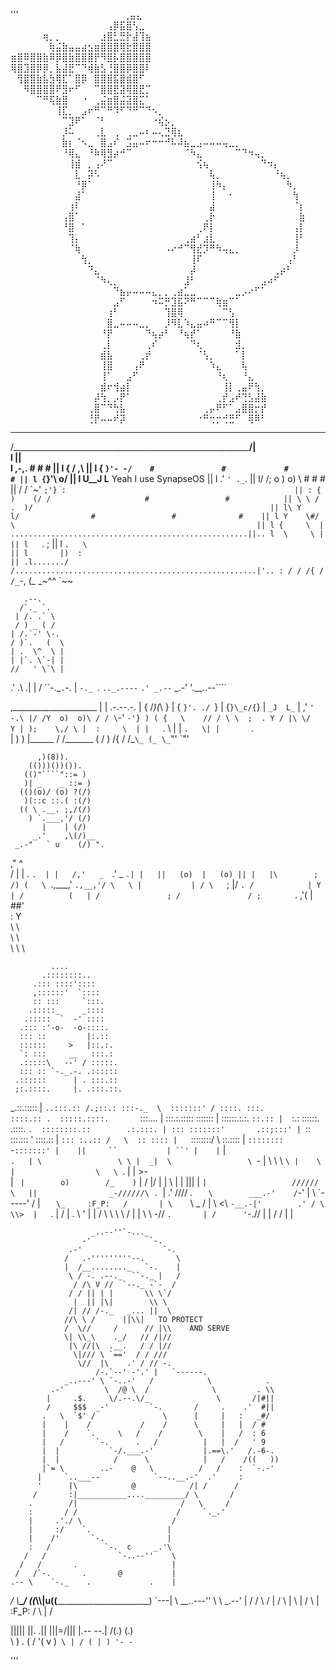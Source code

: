 '''
⠀⠀⠀⠀⠀⠀⠀⠀⠀⠀⠀⠀⠀⠀⠀⠀⢀⣤⣄⠀⠀⠀⠀⠀⠀⠀⠀⠀⠀⠀⠀⠀⠀⠀⠀⠀⠀⠀⠀⠀⠀⠀⠀⠀⠀⠀
⠀⠀⠀⠀⠀⠀⠀⠀⠀⠀⠀⠀⠀⠀⠀⢠⡿⣯⣿⢣⣀⠀⠀⠀⠀⠀⠀⠀⠀⠀⠀⠀⠀⠀⠀⠀⠀⠀⠀⠀⠀⠀⠀⠀⠀⠀
⠀⠀⠀⠀⠀⢶⡀⡀⠀⠀⠀⠀⠀⠀⣰⣿⣃⣛⡗⣼⢹⣦⠀⠀⠀⠀⠀⠀⠀⠀⠀⠀⠀⠀⠀⠀⠀⠀⠀⠀⠀⠀⠀⠀⠀⠀
⠀⠀⠀⠀⠀⠀⢷⣬⣷⣤⣤⣴⣢⣶⣿⣿⣿⢿⣗⣿⣿⣿⠀⠀⠀⠀⠀⠀⠀⠀⠀⠀⠀⠀⠀⠀⠀⠀⠀⠀⠀⠀⠀⠀⠀⠀
⣶⣿⠿⣿⣿⣷⠿⡿⣿⣷⣿⣿⣿⡟⠻⣿⡧⣿⣿⣿⣿⣿⠀⠀⠀⠀⠀⠀⠀⠀⠀⠀⠀⠀⠀⠀⠀⠀⠀⠀⠀⠀⠀⠀⠀⠀
⢿⣿⣹⣿⡿⡿⡀⣧⣼⣟⠉⠙⢾⣷⣣⢘⣿⣿⡿⣿⣿⠇⠀⠀⠀⠀⠀⠀⠀⠀⠀⠀⠀⠀⠀⠀⠀⠀⠀⠀⠀⠀⠀⠀⠀⠀
⠀⢻⣿⣿⣷⣧⣳⢿⣏⠁⣿⡿⠀⣿⣿⣿⣯⣿⣾⣿⠋⠀⠀⠀⠀⠀⠀⠀⠀⠀⠀⠀⠀⠀⠀⠀⠀⠀⠀⠀⠀⠀⠀⠀⠀⠀
⠀⠀⠻⣿⣿⣿⣿⠟⣻⠖⠋⠀⠀⠉⣿⣿⣟⣽⢿⣿⣟⡉⠀⠀⠀⠀⠀⠀⠀⠀⠀⠀⠀⠀⠀⠀⠀⠀⠀⠀⠀⠀⠀⠀⠀⠀
⠀⠀⠀⠀⠉⠛⢯⣷⣿⠀⠀⠐⠀⢀⣬⣶⣿⣬⣽⣿⣍⠁⠀⠀⠀⠀⠀⠀⠀⠀⠀⠀⠀⠀⠀⠀⠀⠀⠀⠀⠀⠀⠀⠀⠀⠀
⠀⠀⠀⠀⠀⠀⠀⢸⣏⡀⠀⣠⠖⠛⠉⠛⠹⠋⠙⠛⠉⠙⠢⡀⠀⠀⠀⠀⠀⠀⠀⠀⠀⠀⠀⠀⠀⠀⠀⠀⠀⠀⠀⠀⠀⠀
⠀⠀⠀⠀⠀⠀⠀⠀⠉⣹⠟⠁⠀⠈⠃⠀⠀⠀⠀⠀⠀⠀⠐⢮⡢⡀⠀⠀⠀⠀⠀⠀⠀⠀⠀⠀⠀⠀⠀⠀⠀⠀⠀⠀⠀⠀
⠀⠀⠀⠀⠀⠀⠀⠀⡸⠥⠀⠀⠀⢀⣇⠀⢀⠀⢀⣀⠤⠆⠤⢄⣙⢿⣆⠀⠀⠀⠀⠀⠀⠀⠀⠀⠀⠀⠀⠀⠀⠀⠀⠀⠀⠀
⠀⠀⠀⠀⠀⠀⠀⠀⣷⡆⠈⠢⣀⠀⣿⣠⠎⠀⣩⣤⠤⠖⠒⠒⠚⠧⠼⣦⣀⣠⠤⠤⠤⢤⣀⡀⠀⠀⠀⠀⠀⠀⠀⠀⠀⠀
⠀⠀⠀⠀⠀⠀⠀⠀⠘⢿⣄⠀⠘⠷⢿⣻⡴⠚⠉⠀⠀⠀⠀⠀⠀⠀⠀⠈⠳⣄⠀⠀⠀⠀⠀⠉⠙⠲⢤⡀⠀⠀⠀⠀⠀⠀
⠀⠀⠀⠀⠀⠀⠀⠀⠀⢸⣾⠀⡀⢠⠜⠉⠀⠀⠀⠀⠀⠀⠀⠀⠀⠀⠀⠀⠀⢪⢦⠀⠀⠀⠀⠀⠀⠀⠀⠙⠲⡄⠀⠀⠀⠀
⠀⠀⠀⠀⠀⠀⠀⠀⠀⠀⣇⠀⡽⠣⠀⠀⠀⠀⠀⠀⠀⠀⠀⠀⠀⠀⠀⠀⠀⠀⠀⢧⡀⠀⠀⠀⠀⠀⠀⠀⠀⠘⢦⡀⠀⠀
⠀⠀⠀⠀⠀⠀⠀⠀⠀⠀⠘⡿⠁⠀⠀⠀⠀⠀⠀⠀⠀⠀⠀⠀⠀⠀⠀⠀⠀⠀⠀⢸⠳⡄⠀⠀⠀⠀⠀⠀⠀⠀⠀⠳⡀⠀
⠀⠀⠀⠀⠀⠀⠀⠀⠀⠀⣼⠁⠀⠀⠀⠀⠀⠀⠀⠀⠀⠀⠀⠀⠀⠀⠀⠀⠀⠀⠀⢸⠀⠀⠂⠀⠀⠀⠀⠀⠀⠀⠀⠀⢳⠀
⠀⠀⠀⠀⠀⠀⠀⠀⠀⢰⠇⠀⠀⠀⠀⠀⠀⠀⠀⠀⠀⠀⠀⠀⠀⠀⠀⠀⠀⠀⠀⣼⠀⠀⠀⠀⠀⠀⠀⠀⠀⠀⠀⠀⠈⡆
⠀⠀⠀⠀⠀⠀⠀⠀⢠⣿⠁⠀⠀⠀⠀⠀⠀⠀⠀⠀⠀⠀⠀⠀⠀⠀⠀⠀⠀⠀⢀⡗⠀⠀⠀⠀⠀⠀⠀⠀⠀⠀⠀⠀⠀⣷
⠀⠀⠀⠀⠀⠀⠀⠀⠘⣿⠀⠁⠀⠀⠀⠀⠀⠀⠀⠀⠀⠀⠀⠀⠀⠀⠀⠀⠀⢀⠟⡇⠀⠀⠀⠀⠀⠀⠀⠀⠀⠀⠀⠀⢠⡇
⠀⠀⠀⠀⠀⠀⠀⠀⠀⢹⡄⠀⠀⠀⠀⠀⠀⠀⠀⠀⠀⠀⠀⠀⠀⠀⠀⢀⣴⠃⣰⣇⠀⠀⠀⠀⠀⠀⠀⠀⠀⠀⠀⠀⢸⠃
⠀⠀⠀⠀⠀⠀⠀⠀⠀⠈⢷⠀⠀⠀⠀⠀⠀⠀⠀⠀⠀⠀⠀⠀⠠⠔⠚⠉⢻⣞⡹⠛⠳⢤⣄⡀⠀⠀⠀⠀⠀⠀⠀⠀⡸⠀
⠀⠀⠀⠀⠀⠀⠀⠀⠀⠀⠀⢳⡀⠀⠀⠀⠀⠀⠀⠀⠀⠀⠀⠀⠀⠀⠀⠀⢸⠏⠀⠀⠀⠀⠀⠀⠀⠀⠀⠀⠀⠀⠀⢠⠃⠀
⠀⠀⠀⠀⠀⠀⠀⠀⠀⠀⠀⠀⠙⣄⠀⠀⠀⠀⠀⠀⠀⠀⠀⠀⠀⠀⠀⠀⡼⠀⠀⠀⠀⠀⠀⠀⠀⠀⠀⠀⠀⢀⡴⠃⠀⠀
⠀⠀⠀⠀⠀⠀⠀⠀⠀⠀⠀⠀⠀⠈⠳⢄⡀⠀⠀⠀⠀⠀⠀⠀⠀⠀⠀⣸⠃⠀⠀⠀⠀⠀⠀⠀⠀⠀⠀⣠⠴⠋⠀⠀⠀⠀
⠀⠀⠀⠀⠀⠀⠀⠀⠀⠀⠀⠀⠀⠀⠀⠀⠙⣦⡤⠤⠤⠤⣄⡀⡀⢀⣴⣁⣀⠀⠀⠀⠀⠀⠀⣀⡠⠔⠋⠁⠀⠀⠀⠀⠀⠀
⠀⠀⠀⠀⠀⠀⠀⠀⠀⠀⠀⠀⠀⠀⠀⠀⣠⠋⠀⠀⠀⠀⠲⠭⡛⣹⣯⠝⠛⠉⠉⠉⢷⣶⠉⠁⠀⠀⠀⠀⠀⠀⠀⠀⠀⠀
⠀⠀⠀⠀⠀⠀⠀⠀⠀⠀⠀⠀⠀⠀⠀⢰⠃⠀⠀⠀⠀⠀⠀⠀⢹⣿⢿⠀⠀⠀⠀⠀⠀⠉⢣⠀⠀⠀⠀⠀⠀⠀⠀⠀⠀⠀
⠀⠀⠀⠀⠀⠀⠀⠀⠀⠀⠀⠀⠀⠀⠀⣿⣀⠤⠤⠤⣀⡀⠀⠀⡸⠻⣇⠱⣄⣤⠴⠛⠉⠉⢻⡇⠀⠀⠀⠀⠀⠀⠀⠀⠀⠀
⠀⠀⠀⠀⠀⠀⠀⠀⠀⠀⠀⠀⠀⠀⠘⡟⠀⠀⠀⠀⠀⠙⢦⡴⠃⠀⠘⢦⡞⠁⠀⠀⠀⠀⠘⣷⠀⠀⠀⠀⠀⠀⠀⠀⠀⠀
⠀⠀⠀⠀⠀⠀⠀⠀⠀⠀⠀⠀⠀⠀⢀⡇⠀⠀⠀⠀⠀⢀⠎⠀⠀⠀⠀⠀⠙⢆⠀⠀⠀⠀⠀⣺⡀⠀⠀⠀⠀⠀⠀⠀⠀⠀
⠀⠀⠀⠀⠀⠀⠀⠀⠀⠀⠀⠀⠀⠀⣾⣧⠀⠀⠀⠀⢀⡞⠀⠀⠀⠀⠀⠀⠀⠈⢣⡀⠀⠀⠀⠁⡇⠀⠀⠀⠀⠀⠀⠀⠀⠀
⠀⠀⠀⠀⠀⠀⠀⠀⠀⠀⠀⠀⠀⠀⢸⣿⠀⠀⠀⢠⠟⠀⠀⠀⠀⠀⠀⠀⠀⠀⠀⠱⣄⠀⠀⠀⢧⠀⠀⠀⠀⠀⠀⠀⠀⠀
⠀⠀⠀⠀⠀⠀⠀⠀⠀⠀⠀⠀⠀⠀⢸⠁⠀⠀⣠⠋⠀⠀⠀⠀⠀⠀⠀⠀⠀⠀⠀⠀⠘⢆⠀⠀⠘⣄⠀⠀⠀⠀⠀⠀⠀⠀
⠀⠀⠀⠀⠀⠀⠀⠀⠀⠀⠀⠀⠀⠀⣾⠖⢺⣴⡇⠀⠀⠀⠀⠀⠀⠀⠀⠀⠀⠀⠀⠀⠀⢸⡇⢀⣤⠟⢳⡀⠀⠀⠀⠀⠀⠀
⠀⠀⠀⠀⠀⠀⠀⠀⠀⠀⠀⠀⠀⡼⢳⡀⡠⡟⠁⠀⠀⠀⠀⠀⠀⠀⠀⠀⠀⠀⠀⠀⢀⡞⣠⠞⢙⣣⣼⣷⠀⠀⠀⠀⠀⠀
⠀⠀⠀⠀⠀⠀⠀⠀⠀⠀⠀⠀⢀⣿⠉⠙⢓⣧⠀⠀⠀⠀⠀⠀⠀⠀⠀⠀⠀⠀⢀⡤⠟⠋⠁⣠⣿⣿⡒⡞⠀⠀⠀⠀⠀⠀
⠀⠀⠀⠀⠀⠀⠀⠀⠀⠀⠀⠀⢘⡟⠤⠤⠞⡽⠀⠀⠀⠀⠀⠀⠀⠀⠀⠀⠀⠐⠛⢒⡒⢚⣛⠋⠀⢿⠿⠃⠀⠀⠀⠀⠀⠀

  __________________________________________________________________
 /_________________________________________________________________/|\
 l                                                                 || \
 l   ,-,__.              #            #                  #         ||
 l  { / ,__\                                                       ||
 l { `}'- -/    #               #             #                  # ||
 l {`}'\ o/                                                        ||
 l  U__J  L__         Yeah I   use SynapseOS                       ||
 l .'   `' ._`.                                                    ||
 l/ /; o )  o) \        #                #                 #       ||
 / / \`~' `;'} :                                                   ||
: {   )    (/ /                     #                 #            ||
 \ \ /   .  )/                                                     ||
 l\ Y      l/                #                 #              #    ||
 l Y    \#/ \                                                      ||
 l {     \  | .....................................................||..
 l  \     \ |                                                      ||
 l   `.    \;                                                      ||
 l     `.   \                                                      ||
 l       |)  :                                                     ||
.l......./  /......................................................|'..
         : /
        / /{
       / /_`-,
      (_ \_~^^
        `~~

       .--.
      /`._ `.
     | /. .` \
     / ) _ ( /
    | /.`-' \-.
    / )`.   (  \
    | .  \^  \ |
    | |`. \`-| |
    //   ' \`\ |
   .'    .\ .| |
  /   ``-._`.`-.
  |        `-._ `.
   `.._.----`  `.'
 _.--`      _.-'
'.__..--````    


   ,_____________________
   |
   |   .-.--.-.
   |  { /_)(_\ }
   | { `}'. ./ `}
   |  {`}\_c/{`}
   |   `_J  L_`
   | ,'   `' -.\
   |/ /Y  o)  o)\
   / / \`-' `-'} )
  ( {   \    // /
   \ \  ;  . Y /
   |\ \/      Y
   | );    \,/ \
   |  :     \  |
   |   `.    \ |
   |     `.   \|
   |       `.  \
   |         )  )
   |______  /  /_______
           (  /
           ) /{
          / /_`\_
         (_ \_`"'
           `"'
           
          ,)(8)).
        (()))())()).
       (()"````"::= )
       )| _    _ ::= )
      (()(o)/ (o) ?(/)
       )(::c ::.( :(/)
      (( \ .__. ;,/(/)
        ) `.___,'/ (/)
           |    | (/)
         _.'    ,\(/)__
     _.-"   ` u    (/) ".
   ,"               ^    \
  /                      |
  |           .      `.  |
  |   /,'   _  `.'   _ `.|
  |   ||   (o)  |   (o) ||
  |   |\        ;       /)
  (   \ `.,___,' `.,__,'/
   \   \ |           | /
    \   `;           |/
     `. /            |
       Y             |
      /          (   |
     /               ;
    /               /
   ;       ` .    ,'(
   |          \##'   \
   :           Y      \
    \           \      \
     \           \      \
      \           \      \
      
             ....
           .::::::::..
         .::: ::::'::::
         ,::::::'  `::::
         :: :::     `:::.
        .:::::_     _::::
       .:::::  `  -' ::::
      .::: :'-o-  -o-::::.
      ::: ::         |:.::
      ::::::     >   |::.:.
      `: :::     __   :::.:
      .:::::\   --' / :::::.
      ::: :: `-._.-. .::::::
     .::::::      | . :::.::
     ;:.::::.     |. .:::.::.
   _.::.:::::     | `..:::.::
  /.;::.: :::-._  \  :::::::'
 / ::::. :::.        ::::.::
.  :::::.::::.       `:::....
|  :::.:.:::::        :::::::
|  ::::::.:.:.         `::.::
|  `:.: ::::::.         .::::.
`.  ::::::::.::        .:.:::.
 | ::: :::::::'       .::;:::'
 | `:: :::.:::  '     ::::.::
 |  `::: :..:: /   \  :: ::::
 |   `::::::::/     \ ::.::::
 |    `::::::::      `-`:::::::'
 |    ||     ``           | ``'
 |    |`                  |\
 `.   | \                 \ \
  |  _|  \                 \ `-
  |   \   \                 \  `\
  |    \  |                  \   \
  `.   |  |                   >-  \
   |   `  |        o)        /_    )
   `    | /                 |/ |   |
    \   | |                    ||| |
        ` |                   //////
     \   ||                _-//////\
      .  `|              .'  \//// .
      `   \        ___.-'    /`-'  |
       \   \`-----'         /      |
       `    \_     :F_P:   /       |
        \     `\ _        /        |
         \    <\\ `-__.-|'        .'
        / \    \\>  |   `.        |
       /  |   . \   '    |        |
      /   \\ \ \ \ /     |        |
           \\ \ -//      `.       |
     /      '`-.//        |       |
    /           /         |       |
    
    
                      _..--''`-..._
                    -'             `-.
                 .-'                  `-.
                /   .-'''''''''--.       \
                |  /__........_   `-.    |
                 \ / -. .--._  ``-._ |   /
                  / /\ V //  `--._ -`-  /
                 / / || | |       \\ \`/
                  |  || |\|        \\ \
                 /| // /-._   _... ||  \
                //\ \ /      ||\\|   TO PROTECT
                /  \//     /      // |\\    AND SERVE
                \| \\_\    ._/   // /|//
                 |\ //|\  .__.   / / |//
                  \|/// \ `=='  / / ///
                   \//  |\    .' / // -.
                       /-.`--' -'.' |   `------.
                _..---' \ `-..-'   /            \            .
             .-'         \  /@ \  /              \         . \\
            |     .$.     \/.--.\/_               \       /|#||
            /     $$$  _-'         `-.       /     .    .'  #||
           .   \  `$' /               \      |     |   :   _#/
           |    |    /           /    /      \     |   |  / #
           |    /    `.     \   /    /        \    |   /  : 6
           |   /       `-.      .   /          |   |  /   ' 9
           |  |           `-/.___.-'           |.==\.'   /.-6-.
           |  |            /      \            |   /    /((   ))
           |`= \        ..-    @   \          /   /    :  `-.-'
          |     `..___--            `--..__.-'  .'     :
          '      |\            @            /| /      /
         /       :|___________...._________/ \       /
        .        /|                       /   \     /
        :       / /                      /     `._.'
        |     .'./ \                    /
        |     :/    `.                 |
        |    /'       `-.              |
        :   /            `-.  c     _.'\
       /   /                `-..--''    \
      /   /       .                     |
     /   /`-.       .       @           |
    .-- \    `-._    .             .    |
  _/    \\_______\______________________/____
((_\\\\\|u((_________________________________)
    `---|             \       __..---''
        \              \ _.--'        |
                        /             /
         \             /
                      |              /
          \           |
           \          |             /
            \         |    :F_P:   /
             \        |           /

  |||||
 ||. .||
|||\=/|||
|.-- --.|
/(.) (.)\
\ ) . ( /
'(  v  )`
  \ | /
  ( | )
  '- -`
  
  
'''
